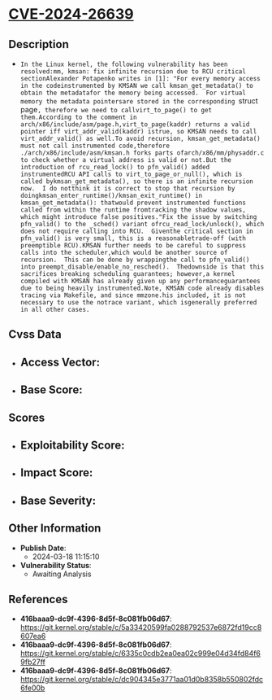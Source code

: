 
# [CVE-2024-26639](https://cve.mitre.org/cgi-bin/cvename.cgi?name=CVE-2024-26639)

## Description

- `In the Linux kernel, the following vulnerability has been resolved:mm, kmsan: fix infinite recursion due to RCU critical sectionAlexander Potapenko writes in [1]: "For every memory access in the codeinstrumented by KMSAN we call kmsan_get_metadata() to obtain the metadatafor the memory being accessed.  For virtual memory the metadata pointersare stored in the corresponding `struct page`, therefore we need to callvirt_to_page() to get them.According to the comment in arch/x86/include/asm/page.h,virt_to_page(kaddr) returns a valid pointer iff virt_addr_valid(kaddr) istrue, so KMSAN needs to call virt_addr_valid() as well.To avoid recursion, kmsan_get_metadata() must not call instrumented code,therefore ./arch/x86/include/asm/kmsan.h forks parts ofarch/x86/mm/physaddr.c to check whether a virtual address is valid or not.But the introduction of rcu_read_lock() to pfn_valid() added instrumentedRCU API calls to virt_to_page_or_null(), which is called bykmsan_get_metadata(), so there is an infinite recursion now.  I do notthink it is correct to stop that recursion by doingkmsan_enter_runtime()/kmsan_exit_runtime() in kmsan_get_metadata(): thatwould prevent instrumented functions called from within the runtime fromtracking the shadow values, which might introduce false positives."Fix the issue by switching pfn_valid() to the _sched() variant ofrcu_read_lock/unlock(), which does not require calling into RCU.  Giventhe critical section in pfn_valid() is very small, this is a reasonabletrade-off (with preemptible RCU).KMSAN further needs to be careful to suppress calls into the scheduler,which would be another source of recursion.  This can be done by wrappingthe call to pfn_valid() into preempt_disable/enable_no_resched().  Thedownside is that this sacrifices breaking scheduling guarantees; however,a kernel compiled with KMSAN has already given up any performanceguarantees due to being heavily instrumented.Note, KMSAN code already disables tracing via Makefile, and since mmzone.his included, it is not necessary to use the notrace variant, which isgenerally preferred in all other cases.`

## Cvss Data

- **Access Vector**:
  - 
- **Base Score**:
  - 

## Scores

- **Exploitability Score**:
  - 
- **Impact Score**:
  - 
- **Base Severity**:
  - 

## Other Information

- **Publish Date**:
  - 2024-03-18 11:15:10
- **Vulnerability Status**:
  - Awaiting Analysis

## References

- **416baaa9-dc9f-4396-8d5f-8c081fb06d67**: https://git.kernel.org/stable/c/5a33420599fa0288792537e6872fd19cc8607ea6
- **416baaa9-dc9f-4396-8d5f-8c081fb06d67**: https://git.kernel.org/stable/c/6335c0cdb2ea0ea02c999e04d34fd84f69fb27ff
- **416baaa9-dc9f-4396-8d5f-8c081fb06d67**: https://git.kernel.org/stable/c/dc904345e3771aa01d0b8358b550802fdc6fe00b

